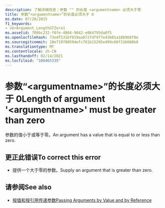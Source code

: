 ```yaml
---
description: 了解详细信息：参数 "" 的长度 <argumentname> 必须大于零
title: 参数“<argumentname>”的长度必须大于 0
ms.date: 07/20/2015
f1_keywords:
- vbrArgument_LengthGTZero1
ms.assetid: 709bc232-f8fe-4864-9842-e064795da0f5
ms.openlocfilehash: 73edf531bf019aa072fdf9f7e43b01a188968f8e
ms.sourcegitcommit: 10e719780594efc781b15295e499c66f316068b8
ms.translationtype: MT
ms.contentlocale: zh-CN
ms.lasthandoff: 02/14/2021
ms.locfileid: "100465335"
---
```

# <a name="length-of-argument-argumentname-must-be-greater-than-zero"></a><span data-ttu-id="76711-103">参数“\<argumentname>”的长度必须大于 0</span><span class="sxs-lookup"><span data-stu-id="76711-103">Length of argument '\<argumentname>' must be greater than zero</span></span>

<span data-ttu-id="76711-104">参数的值小于或等于零。</span><span class="sxs-lookup"><span data-stu-id="76711-104">An argument has a value that is equal to or less than zero.</span></span>  
  
## <a name="to-correct-this-error"></a><span data-ttu-id="76711-105">更正此错误</span><span class="sxs-lookup"><span data-stu-id="76711-105">To correct this error</span></span>  
  
- <span data-ttu-id="76711-106">提供一个大于零的参数。</span><span class="sxs-lookup"><span data-stu-id="76711-106">Supply an argument that is greater than zero.</span></span>  
  
## <a name="see-also"></a><span data-ttu-id="76711-107">请参阅</span><span class="sxs-lookup"><span data-stu-id="76711-107">See also</span></span>

- [<span data-ttu-id="76711-108">按值和按引用传递参数</span><span class="sxs-lookup"><span data-stu-id="76711-108">Passing Arguments by Value and by Reference</span></span>](../programming-guide/language-features/procedures/passing-arguments-by-value-and-by-reference.md)
